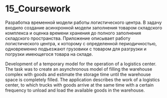 # 15_Coursework
Разработка временной модели работы логистического центра. 
В задачу входило создание асинхронной модели заполнения товаром складского комплекса и оценка времени хранения до полного заполнения складского пространства. Приложение описывает работу логистического центра, к которому с определенной периодичностью, одновременно подъезжают грузовики с товаром для разгрузки и погрузки имеющегося товара на складе.

Development of a temporary model for the operation of a logistics center. 
The task was to create an asynchronous model of filling the warehouse complex with goods and estimate the storage time until the warehouse space is completely filled. The application describes the work of a logistics center, to which trucks with goods arrive at the same time with a certain frequency to unload and load the available goods in the warehouse.
